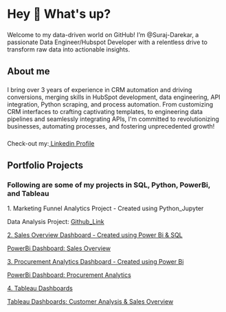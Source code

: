 <h1 align="left">Hey 👋 What's up?</h1>

###

<p align="left">Welcome to my data-driven world on GitHub! I’m @Suraj-Darekar, a passionate Data Engineer/Hubspot Developer with a relentless drive to transform raw data into actionable insights.</p>

###

<h2 align="left">About me</h2>

###

<p align="left">I bring over 3 years of experience in CRM automation and driving conversions, merging skills in HubSpot development, data engineering, API integration, Python scraping, and process automation. From customizing CRM interfaces to crafting captivating templates, to engineering data pipelines and seamlessly integrating APIs, I'm committed to revolutionizing businesses, automating processes, and fostering unprecedented growth!</p>


###

<p>Check-out my:<a href="linkedin.com/in/surajd"> Linkedin Profile</a><p>


###

<h2 align="left">Portfolio Projects</h2>
<h3 align="left">Following are some of my projects in SQL, Python, PowerBi, and Tableau </h3>

<p align="left"> 1. Marketing Funnel Analytics Project - Created using Python_Jupyter </p>
<p> Data Analysis Project:  <a href="https://github.com/Suraj-Darekar/Marketing_Funnel_Analytics-Python"> Github_Link </p>

<p align="left"> 2. Sales Overview Dashboard - Created using Power Bi & SQL </p>
<p> PowerBi Dashboard: <a href="https://app.powerbi.com/view?r=eyJrIjoiNTNiOTdhNmMtOTJmZi00NDAzLWFlZDMtMTY4YTU3YmU2OTYyIiwidCI6IjUxMTQ5MWQ3LWY3YzctNDRjNC05Njg0LTgzODFjM2FmYzhhYSJ9"> Sales Overview </p>
  
<p align="left"> 3. Procurement Analytics Dashboard - Created using Power Bi </p>
<p> PowerBi Dashboard: <a href="https://app.powerbi.com/view?r=eyJrIjoiNWYxNjA5NzMtZjk5ZS00YjIzLTkyYTMtMTNhZGIyNzhkNWFlIiwidCI6IjUxMTQ5MWQ3LWY3YzctNDRjNC05Njg0LTgzODFjM2FmYzhhYSJ9"> Procurement Analytics </p>

<p align="left"> 4. Tableau Dashboards </p>
<p> Tableau Dashboards: <a href="https://public.tableau.com/app/profile/suraj.darekar"> Customer Analysis & Sales Overview </p>

